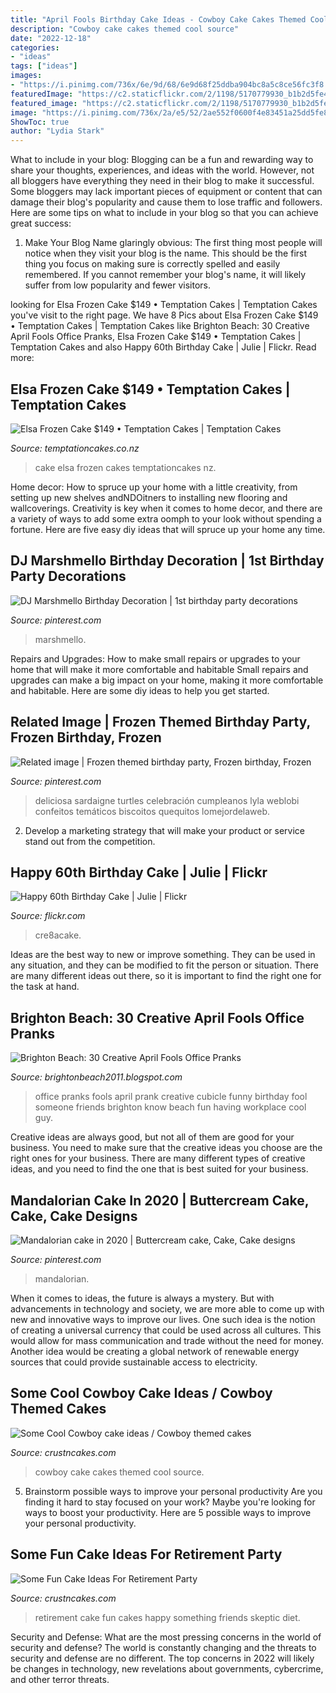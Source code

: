 ```yaml
---
title: "April Fools Birthday Cake Ideas - Cowboy Cake Cakes Themed Cool Source"
description: "Cowboy cake cakes themed cool source"
date: "2022-12-18"
categories:
- "ideas"
tags: ["ideas"]
images:
- "https://i.pinimg.com/736x/6e/9d/68/6e9d68f25ddba904bc8a5c8ce56fc3f8.jpg"
featuredImage: "https://c2.staticflickr.com/2/1198/5170779930_b1b2d5fe49_b.jpg"
featured_image: "https://c2.staticflickr.com/2/1198/5170779930_b1b2d5fe49_b.jpg"
image: "https://i.pinimg.com/736x/2a/e5/52/2ae552f0600f4e83451a25dd5fe86308.jpg"
ShowToc: true
author: "Lydia Stark"
---
```



What to include in your blog:
Blogging can be a fun and rewarding way to share your thoughts, experiences, and ideas with the world. However, not all bloggers have everything they need in their blog to make it successful. Some bloggers may lack important pieces of equipment or content that can damage their blog's popularity and cause them to lose traffic and followers. Here are some tips on what to include in your blog so that you can achieve great success:
1. Make Your Blog Name glaringly obvious: The first thing most people will notice when they visit your blog is the name. This should be the first thing you focus on making sure is correctly spelled and easily remembered. If you cannot remember your blog's name, it will likely suffer from low popularity and fewer visitors.


	

		
looking for Elsa Frozen Cake $149 • Temptation Cakes | Temptation Cakes you've visit to the right page. We have 8 Pics about Elsa Frozen Cake $149 • Temptation Cakes | Temptation Cakes like Brighton Beach: 30 Creative April Fools Office Pranks, Elsa Frozen Cake $149 • Temptation Cakes | Temptation Cakes and also Happy 60th Birthday Cake | Julie | Flickr. Read more:
		
    
## Elsa Frozen Cake $149 • Temptation Cakes | Temptation Cakes

<img loading=lazy src="https://temptationcakes.co.nz/wp-content/uploads/2014/09/0021.jpg" onerror="this.onerror=null;this.src='https://tse3.mm.bing.net/th?id=OIP.ZCX_NTqI3GMmiiXmN6O0FAHaJ4&amp;pid=15.1';" alt="Elsa Frozen Cake $149 • Temptation Cakes | Temptation Cakes">

_Source: temptationcakes.co.nz_

>cake elsa frozen cakes temptationcakes nz. 

	

Home decor: How to spruce up your home with a little creativity, from setting up new shelves andNDOitners to installing new flooring and wallcoverings.
Creativity is key when it comes to home decor, and there are a variety of ways to add some extra oomph to your look without spending a fortune. Here are five easy diy ideas that will spruce up your home any time.

    
## DJ Marshmello Birthday Decoration | 1st Birthday Party Decorations

<img loading=lazy src="https://i.pinimg.com/736x/8e/4e/8c/8e4e8c08d5a8911feb9bc65a1c9b0bc7.jpg" onerror="this.onerror=null;this.src='https://tse1.mm.bing.net/th?id=OIP.2Cx8Hcjvyyhij74DMov7HwHaJ3&amp;pid=15.1';" alt="DJ Marshmello Birthday Decoration | 1st birthday party decorations">

_Source: pinterest.com_

>marshmello. 

	

Repairs and Upgrades: How to make small repairs or upgrades to your home that will make it more comfortable and habitable
Small repairs and upgrades can make a big impact on your home, making it more comfortable and habitable. Here are some diy ideas to help you get started.

    
## Related Image | Frozen Themed Birthday Party, Frozen Birthday, Frozen

<img loading=lazy src="https://i.pinimg.com/736x/2a/e5/52/2ae552f0600f4e83451a25dd5fe86308.jpg" onerror="this.onerror=null;this.src='https://tse4.mm.bing.net/th?id=OIP.4JVBoXLkxhaXzIo3iHd3SQHaJ4&amp;pid=15.1';" alt="Related image | Frozen themed birthday party, Frozen birthday, Frozen">

_Source: pinterest.com_

>deliciosa sardaigne turtles celebración cumpleanos lyla weblobi confeitos temáticos biscoitos quequitos lomejordelaweb. 

	

2. Develop a marketing strategy that will make your product or service stand out from the competition.

    
## Happy 60th Birthday Cake | Julie | Flickr

<img loading=lazy src="https://c2.staticflickr.com/2/1198/5170779930_b1b2d5fe49_b.jpg" onerror="this.onerror=null;this.src='https://tse3.mm.bing.net/th?id=OIP.dLZJipi6Ym9xzov46AIz7AHaIq&amp;pid=15.1';" alt="Happy 60th Birthday Cake | Julie | Flickr">

_Source: flickr.com_

>cre8acake. 

	

Ideas are the best way to new or improve something. They can be used in any situation, and they can be modified to fit the person or situation. There are many different ideas out there, so it is important to find the right one for the task at hand.

    
## Brighton Beach: 30 Creative April Fools Office Pranks

<img loading=lazy src="http://4.bp.blogspot.com/-GmlYSdD7lwI/TZbKLR0SO3I/AAAAAAACC0I/jcj18jYXnxw/s1600/office_pranks_05.jpg" onerror="this.onerror=null;this.src='https://tse1.mm.bing.net/th?id=OIP.gtJj-6NoaWwnkyvPFlni1wHaFj&amp;pid=15.1';" alt="Brighton Beach: 30 Creative April Fools Office Pranks">

_Source: brightonbeach2011.blogspot.com_

>office pranks fools april prank creative cubicle funny birthday fool someone friends brighton know beach fun having workplace cool guy. 

	

Creative ideas are always good, but not all of them are good for your business. You need to make sure that the creative ideas you choose are the right ones for your business. There are many different types of creative ideas, and you need to find the one that is best suited for your business.

    
## Mandalorian Cake In 2020 | Buttercream Cake, Cake, Cake Designs

<img loading=lazy src="https://i.pinimg.com/736x/6e/9d/68/6e9d68f25ddba904bc8a5c8ce56fc3f8.jpg" onerror="this.onerror=null;this.src='https://tse2.mm.bing.net/th?id=OIP.axxxBZViYTrGD_gCb0DmtgAAAA&amp;pid=15.1';" alt="Mandalorian cake in 2020 | Buttercream cake, Cake, Cake designs">

_Source: pinterest.com_

>mandalorian. 

	

When it comes to ideas, the future is always a mystery. But with advancements in technology and society, we are more able to come up with new and innovative ways to improve our lives. One such idea is the notion of creating a universal currency that could be used across all cultures. This would allow for mass communication and trade without the need for money. Another idea would be creating a global network of renewable energy sources that could provide sustainable access to electricity.

    
## Some Cool Cowboy Cake Ideas / Cowboy Themed Cakes

<img loading=lazy src="http://www.crustncakes.com/blog/wp-content/uploads/2015/06/ce16296b8955601bf4ab4eaa5904bd89.jpg" onerror="this.onerror=null;this.src='https://tse2.mm.bing.net/th?id=OIP.AOBHQ0ySSYDnnQ3hrLU17gHaLG&amp;pid=15.1';" alt="Some Cool Cowboy cake ideas / Cowboy themed cakes">

_Source: crustncakes.com_

>cowboy cake cakes themed cool source. 

	

5. Brainstorm possible ways to improve your personal productivity
Are you finding it hard to stay focused on your work? Maybe you're looking for ways to boost your productivity. Here are 5 possible ways to improve your personal productivity.

    
## Some Fun Cake Ideas For Retirement Party

<img loading=lazy src="http://www.crustncakes.com/blog/wp-content/uploads/2017/06/retirement-cakes1-1024x768.jpg" onerror="this.onerror=null;this.src='https://tse2.mm.bing.net/th?id=OIP.R6USxKuJAU1GlLsZrP9LXQHaFj&amp;pid=15.1';" alt="Some Fun Cake Ideas For Retirement Party">

_Source: crustncakes.com_

>retirement cake fun cakes happy something friends skeptic diet. 

	

Security and Defense: What are the most pressing concerns in the world of security and defense?
The world is constantly changing and the threats to security and defense are no different. The top concerns in 2022 will likely be changes in technology, new revelations about governments, cybercrime, and other terror threats.

